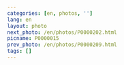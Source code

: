 ```yaml
---
categories: [en, photos, '']
lang: en
layout: photo
next_photo: /en/photos/P0000202.html
picname: P0000015
prev_photo: /en/photos/P0000209.html
tags: []
---
```

